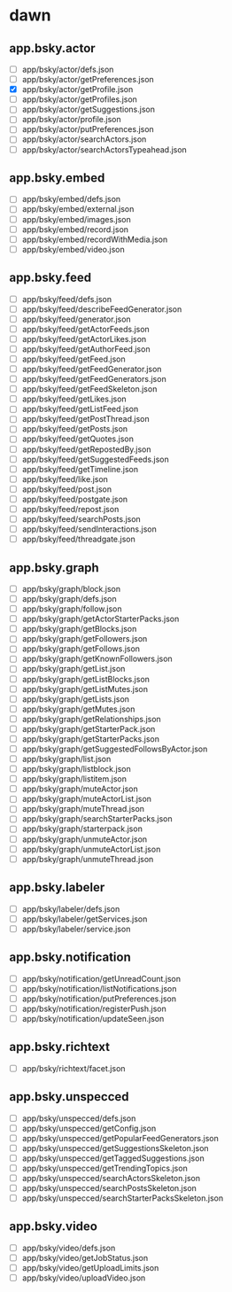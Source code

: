# dawn

## app.bsky.actor

- [ ] app/bsky/actor/defs.json
- [ ] app/bsky/actor/getPreferences.json
- [x] app/bsky/actor/getProfile.json
- [ ] app/bsky/actor/getProfiles.json
- [ ] app/bsky/actor/getSuggestions.json
- [ ] app/bsky/actor/profile.json
- [ ] app/bsky/actor/putPreferences.json
- [ ] app/bsky/actor/searchActors.json
- [ ] app/bsky/actor/searchActorsTypeahead.json

## app.bsky.embed

- [ ] app/bsky/embed/defs.json
- [ ] app/bsky/embed/external.json
- [ ] app/bsky/embed/images.json
- [ ] app/bsky/embed/record.json
- [ ] app/bsky/embed/recordWithMedia.json
- [ ] app/bsky/embed/video.json

## app.bsky.feed

- [ ] app/bsky/feed/defs.json
- [ ] app/bsky/feed/describeFeedGenerator.json
- [ ] app/bsky/feed/generator.json
- [ ] app/bsky/feed/getActorFeeds.json
- [ ] app/bsky/feed/getActorLikes.json
- [ ] app/bsky/feed/getAuthorFeed.json
- [ ] app/bsky/feed/getFeed.json
- [ ] app/bsky/feed/getFeedGenerator.json
- [ ] app/bsky/feed/getFeedGenerators.json
- [ ] app/bsky/feed/getFeedSkeleton.json
- [ ] app/bsky/feed/getLikes.json
- [ ] app/bsky/feed/getListFeed.json
- [ ] app/bsky/feed/getPostThread.json
- [ ] app/bsky/feed/getPosts.json
- [ ] app/bsky/feed/getQuotes.json
- [ ] app/bsky/feed/getRepostedBy.json
- [ ] app/bsky/feed/getSuggestedFeeds.json
- [ ] app/bsky/feed/getTimeline.json
- [ ] app/bsky/feed/like.json
- [ ] app/bsky/feed/post.json
- [ ] app/bsky/feed/postgate.json
- [ ] app/bsky/feed/repost.json
- [ ] app/bsky/feed/searchPosts.json
- [ ] app/bsky/feed/sendInteractions.json
- [ ] app/bsky/feed/threadgate.json

## app.bsky.graph

- [ ] app/bsky/graph/block.json
- [ ] app/bsky/graph/defs.json
- [ ] app/bsky/graph/follow.json
- [ ] app/bsky/graph/getActorStarterPacks.json
- [ ] app/bsky/graph/getBlocks.json
- [ ] app/bsky/graph/getFollowers.json
- [ ] app/bsky/graph/getFollows.json
- [ ] app/bsky/graph/getKnownFollowers.json
- [ ] app/bsky/graph/getList.json
- [ ] app/bsky/graph/getListBlocks.json
- [ ] app/bsky/graph/getListMutes.json
- [ ] app/bsky/graph/getLists.json
- [ ] app/bsky/graph/getMutes.json
- [ ] app/bsky/graph/getRelationships.json
- [ ] app/bsky/graph/getStarterPack.json
- [ ] app/bsky/graph/getStarterPacks.json
- [ ] app/bsky/graph/getSuggestedFollowsByActor.json
- [ ] app/bsky/graph/list.json
- [ ] app/bsky/graph/listblock.json
- [ ] app/bsky/graph/listitem.json
- [ ] app/bsky/graph/muteActor.json
- [ ] app/bsky/graph/muteActorList.json
- [ ] app/bsky/graph/muteThread.json
- [ ] app/bsky/graph/searchStarterPacks.json
- [ ] app/bsky/graph/starterpack.json
- [ ] app/bsky/graph/unmuteActor.json
- [ ] app/bsky/graph/unmuteActorList.json
- [ ] app/bsky/graph/unmuteThread.json

## app.bsky.labeler

- [ ] app/bsky/labeler/defs.json
- [ ] app/bsky/labeler/getServices.json
- [ ] app/bsky/labeler/service.json

## app.bsky.notification

- [ ] app/bsky/notification/getUnreadCount.json
- [ ] app/bsky/notification/listNotifications.json
- [ ] app/bsky/notification/putPreferences.json
- [ ] app/bsky/notification/registerPush.json
- [ ] app/bsky/notification/updateSeen.json

## app.bsky.richtext

- [ ] app/bsky/richtext/facet.json

## app.bsky.unspecced

- [ ] app/bsky/unspecced/defs.json
- [ ] app/bsky/unspecced/getConfig.json
- [ ] app/bsky/unspecced/getPopularFeedGenerators.json
- [ ] app/bsky/unspecced/getSuggestionsSkeleton.json
- [ ] app/bsky/unspecced/getTaggedSuggestions.json
- [ ] app/bsky/unspecced/getTrendingTopics.json
- [ ] app/bsky/unspecced/searchActorsSkeleton.json
- [ ] app/bsky/unspecced/searchPostsSkeleton.json
- [ ] app/bsky/unspecced/searchStarterPacksSkeleton.json

## app.bsky.video

- [ ] app/bsky/video/defs.json
- [ ] app/bsky/video/getJobStatus.json
- [ ] app/bsky/video/getUploadLimits.json
- [ ] app/bsky/video/uploadVideo.json
